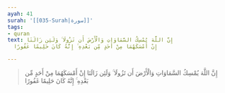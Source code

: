 ```yaml
---
ayah: 41
surah: '[[035-Surah|سورة]]'
tags:
- quran
text: إِنَّ اللَّهَ يُمْسِكُ السَّمَاوَاتِ وَالْأَرْضَ أَن تَزُولَا ۚ وَلَئِن زَالَتَا
  إِنْ أَمْسَكَهُمَا مِنْ أَحَدٍ مِّن بَعْدِهِ ۚ إِنَّهُ كَانَ حَلِيمًا غَفُورًا

---
```

> إِنَّ اللَّهَ يُمْسِكُ السَّمَاوَاتِ وَالْأَرْضَ أَن تَزُولَا ۚ وَلَئِن زَالَتَا إِنْ أَمْسَكَهُمَا مِنْ أَحَدٍ مِّن بَعْدِهِ ۚ إِنَّهُ كَانَ حَلِيمًا غَفُورًا

